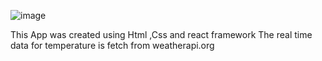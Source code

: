 ![image](https://github.com/arpitbansal421/Pole-to-Pole/assets/135433639/4b99c3b6-135d-4ce4-b58b-1893f85af2c0)

This App was created using Html ,Css and react framework
The real time data for temperature is fetch from weatherapi.org
